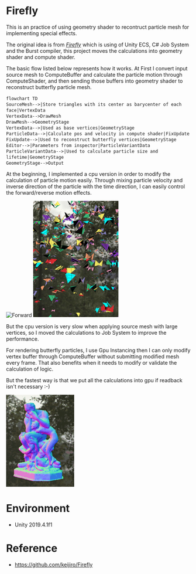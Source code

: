 # Firefly

This is an practice of using geometry shader to recontruct particle mesh for implementing special effects.

The original idea is from [*Firefly*](https://github.com/keijiro/Firefly) which is using of Unity ECS, C# Job
System and the Burst compiler, this project moves the calculations into geometry shader and compute shader.

The basic flow listed below represents how it works. At First I convert input source mesh to ComputeBuffer and 
calculate the particle motion through ComputeShader, and then sending those buffers into geometry shader 
to reconstruct butterfly particle mesh.

```mermaid
flowchart TD
SourceMesh-->|Store triangles with its center as barycenter of each face|VertexData
VertexData-->DrawMesh
DrawMesh-->GeometryStage
VertexData-->|Used as base vertices|GeometryStage
ParticleData-->|Calculate pos and velocity in compute shader|FixUpdate
FixUpdate-->|Used to reconstruct butterfly vertices|GeometryStage
Editor-->|Parameters from inspector|ParticleVariantData
ParticleVariantData-->|Used to calculate particle size and lifetime|GeometryStage
GeometryStage-->Output
```
At the beginning, I implemented a cpu version in order to modify the calculation of particle motion easily. Through mixing particle velocity 
and inverse direction of the particle with the time direction, I can easily control the forward/reverse motion effects.

![Forward](Docs/forward.gif "Forward")
![Reverse](Docs/reverse.gif "Reverse")

But the cpu version is very slow when applying source mesh with large vertices, so I moved the calculations to Job System to improve the
performance. 

For rendering butterfly particles, I use Gpu Instancing then I can only modify vertex buffer through ComputeBuffer without submitting modified 
mesh every frame. That also benefits when it needs to modify or validate the calculation of logic.

But the fastest way is that we put all the calculations into gpu if readback isn't necessary :-)

![Reverse](Docs/geometry-shader-impl.gif "Implement with geometry shader")

# Environment
- Unity 2019.4.1f1

# Reference
- https://github.com/keijiro/Firefly
